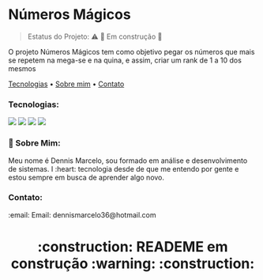 # Números Mágicos
> Estatus do Projeto: :warning: :construction: Em construção :construction:

<p>O projeto Números Mágicos tem como objetivo pegar os números que mais se repetem na mega-se e na quina, e assim, criar um rank de 1 a 10 dos mesmos </p>

<p>
  <a href="#Tecnologias">Tecnologias</a> •   
  <a href="#man-Sobre-mim">Sobre mim</a> • 
  <a href="#Contato">Contato</a> 
</p>

### Tecnologias:
<p>
  <img src="https://img.shields.io/badge/JavaScript-Language-yellow">
  <img src="https://img.shields.io/badge/%20%20CSS-Style-blue">
  <img src="https://img.shields.io/badge/HTML-Markup-orange">
  <img src="https://img.shields.io/badge/NodeJS-Server--Side-green">
</p>

### :man: Sobre Mim:
<p>Meu nome é Dennis Marcelo, sou formado em análise e desenvolvimento de sistemas. I :heart: tecnologia desde de que me entendo por gente e estou sempre em busca de aprender algo novo.</p>

### Contato:
<p>:email: Email: dennismarcelo36@hotmail.com</p>

<h1 align="center"> :construction: READEME em construção :warning: :construction:</h1>
